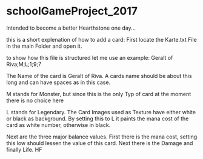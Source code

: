 # schoolGameProject_2017
Intended to become a better Hearthstone one day...

this is a short explenation of how to add a card:
First locate the Karte.txt File in the main Folder and open it.

to show how this file is structured let me use an example:
Geralt of Riva;M;L;1;9;7

The Name of the card is Geralt of Riva.
A cards name should be about this long and can have spaces as in this case.

M stands for Monster, but since this is the only Typ of card at the moment there is no choice here

L stands for Legendary. The Card Images used as Texture have either white or black as background. 
By setting this to L it paints the mana cost of the card as white number, otherwise in black.

Next are the three major balance values.
First there is the mana cost, setting this low should lessen the value of this card.
Next there is the Damage and finally Life. HF
